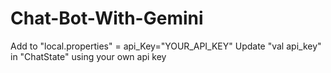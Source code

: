 ﻿# Chat-Bot-With-Gemini
Add to "local.properties" = api_Key="YOUR_API_KEY"
Update "val api_key" in "ChatState" using your own api key

